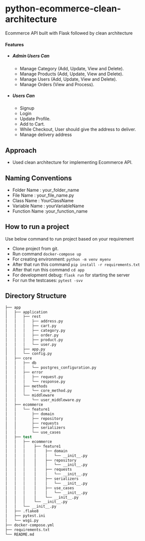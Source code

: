 # python-ecommerce-clean-architecture
Ecommerce API built with Flask followed by clean architecture

#### Features

- ##### Admin Users Can
  - Manage Category (Add, Update, View and Delete).
  - Manage Products (Add, Update, View and Delete).
  - Manage Users (Add, Update, View and Delete).
  - Manage Orders (View and Process).
   
    
- ##### Users Can
  - Signup
  - Login
  - Update Profile.
  - Add to Cart.
  - While Checkout, User should give the address to deliver.
  - Manage delivery address

## Approach
- Used clean architecture for implementing Ecommerce API.

## Naming Conventions
- Folder Name : your_folder_name
- File Name : your_file_name.py
- Class Name : YourClassName
- Variable Name : yourVariableName
- Function Name :your_function_name

## How to run a project
Use below command to run project based on your requirement
- Clone project from git.
- Run command ```docker-compose up```
- For creating environment: ```python -m venv myenv```
- After that run this command ```pip install -r requirements.txt```
- After that run this command ```cd app```
- For development debug: ```flask run``` for starting the server
- For run the testcases: ```pytest -svv```

## Directory Structure
```s
├── app
│   ├── application
│   │   ├── rest
│   │   │   ├── address.py
│   │   │   ├── cart.py
│   │   │   ├── category.py
│   │   │   ├── order.py
│   │   │   ├── product.py
│   │   │   └── user.py
│   │   ├── app.py
│   │   └── config.py
│   ├── core
│   │   ├── db
│   │   │   └── postgres_configuration.py
│   │   ├── error
│   │   │   ├── request.py
│   │   │   └── response.py
│   │   ├── methods
│   │   │   └── core_method.py
│   │   └── middleware
│   │       └── user_middleware.py
│   ├── ecommerce
│   │   └── feature1
│   │       ├── domain
│   │       ├── repository
│   │       ├── requests
│   │       ├── serializers
│   │       └── use_cases
│   ├── test
│   │   ├── ecommerce
│   │   │    ├── feature1
│   │   │    │    ├── domain
│   │   │    │    │   └── __init__.py
│   │   │    │    ├── repository
│   │   │    │    │   └── __init__.py
│   │   │    │    ├── requests
│   │   │    │    │   └── __init__.py
│   │   │    │    ├── serializers
│   │   │    │    │   └── __init__.py
│   │   │    │    ├── use_cases
│   │   │    │    │   └── __init__.py
│   │   │    │    └── __init__.py
│   │   │    └── __init__.py
│   │   └── __init__.py
│   ├── .flake8
│   ├── pytest.ini
│   └── wsgi.py
├── docker-compose.yml
├── requirements.txt
└── README.md
```